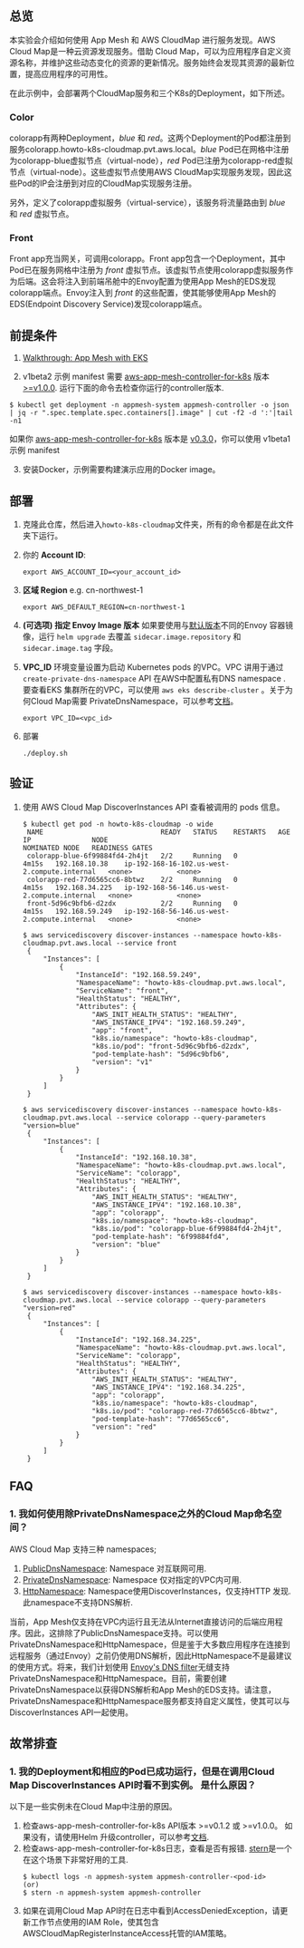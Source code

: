 ## 总览
本实验会介绍如何使用 App Mesh 和 AWS CloudMap 进行服务发现。AWS Cloud Map是一种云资源发现服务。借助 Cloud Map，可以为应用程序自定义资源名称，并维护这些动态变化的资源的更新情况。服务始终会发现其资源的最新位置，提高应用程序的可用性。

在此示例中，会部署两个CloudMap服务和三个K8s的Deployment，如下所述。

### Color

colorapp有两种Deployment，_blue_ 和 _red_。这两个Deployment的Pod都注册到服务colorapp.howto-k8s-cloudmap.pvt.aws.local。_blue_ Pod已在网格中注册为colorapp-blue虚拟节点（virtual-node），_red_ Pod已注册为colorapp-red虚拟节点（virtual-node）。这些虚拟节点使用AWS CloudMap实现服务发现，因此这些Pod的IP会注册到对应的CloudMap实现服务注册。

另外，定义了colorapp虚拟服务（virtual-service），该服务将流量路由到 _blue_ 和 _red_ 虚拟节点。

### Front

Front app充当网关，可调用colorapp。Front app包含一个Deployment，其中Pod已在服务网格中注册为 _front_ 虚拟节点。该虚拟节点使用colorapp虚拟服务作为后端。这会将注入到前端吊舱中的Envoy配置为使用App Mesh的EDS发现colorapp端点。Envoy注入到 _front_ 的这些配置，使其能够使用App Mesh的EDS(Endpoint Discovery Service)发现colorapp端点。

## 前提条件
1. [Walkthrough: App Mesh with EKS](../eks/)

2. v1beta2 示例 manifest 需要 [aws-app-mesh-controller-for-k8s](https://github.com/aws/aws-app-mesh-controller-for-k8s) 版本 [>=v1.0.0](https://github.com/aws/aws-app-mesh-controller-for-k8s/releases/tag/v1.0.0). 运行下面的命令去检查你运行的controller版本.
```
$ kubectl get deployment -n appmesh-system appmesh-controller -o json | jq -r ".spec.template.spec.containers[].image" | cut -f2 -d ':'|tail -n1
```

如果你 [aws-app-mesh-controller-for-k8s](https://github.com/aws/aws-app-mesh-controller-for-k8s) 版本是 [v0.3.0](https://github.com/aws/aws-app-mesh-controller-for-k8s/blob/legacy-controller/CHANGELOG.md)，你可以使用 v1beta1 示例 manifest

3. 安装Docker，示例需要构建演示应用的Docker image。

## 部署

1. 克隆此仓库，然后进入`howto-k8s-cloudmap`文件夹，所有的命令都是在此文件夹下运行。
2. 你的 **Account ID**:
    ```
    export AWS_ACCOUNT_ID=<your_account_id>
    ```
3. **区域 Region** e.g. cn-northwest-1
    ```
    export AWS_DEFAULT_REGION=cn-northwest-1
    ```
4. **(可选项) 指定 Envoy Image 版本** 如果要使用与[默认版本](https://github.com/aws/eks-charts/tree/master/stable/appmesh-controller#configuration)不同的Envoy 容器镜像，运行 `helm upgrade` 去覆盖 `sidecar.image.repository` 和 `sidecar.image.tag` 字段。

5. **VPC_ID** 环境变量设置为启动 Kubernetes pods 的VPC。VPC 讲用于通过`create-private-dns-namespace` API 在AWS中配置私有DNS namespace . 要查看EKS 集群所在的VPC，可以使用 `aws eks describe-cluster` 。关于为何Cloud Map需要 PrivateDnsNamespace，可以参考[文档](#1-how-can-i-use-cloud-map-namespaces-other-than-privatednsnamespace)。
    ```
    export VPC_ID=<vpc_id>
    ```
6. 部署
    ```.
    ./deploy.sh
    ```

## 验证

1. 使用 AWS Cloud Map DiscoverInstances API 查看被调用的 pods 信息。
   ```
   $ kubectl get pod -n howto-k8s-cloudmap -o wide
    NAME                             READY   STATUS    RESTARTS   AGE     IP               NODE                                           NOMINATED NODE   READINESS GATES
    colorapp-blue-6f99884fd4-2h4jt   2/2     Running   0          4m15s   192.168.10.38    ip-192-168-16-102.us-west-2.compute.internal   <none>           <none>
    colorapp-red-77d6565cc6-8btwz    2/2     Running   0          4m15s   192.168.34.225   ip-192-168-56-146.us-west-2.compute.internal   <none>           <none>
    front-5d96c9bfb6-d2zdx           2/2     Running   0          4m15s   192.168.59.249   ip-192-168-56-146.us-west-2.compute.internal   <none>           <none>

   $ aws servicediscovery discover-instances --namespace howto-k8s-cloudmap.pvt.aws.local --service front
    {
        "Instances": [
            {
                "InstanceId": "192.168.59.249",
                "NamespaceName": "howto-k8s-cloudmap.pvt.aws.local",
                "ServiceName": "front",
                "HealthStatus": "HEALTHY",
                "Attributes": {
                    "AWS_INIT_HEALTH_STATUS": "HEALTHY",
                    "AWS_INSTANCE_IPV4": "192.168.59.249",
                    "app": "front",
                    "k8s.io/namespace": "howto-k8s-cloudmap",
                    "k8s.io/pod": "front-5d96c9bfb6-d2zdx",
                    "pod-template-hash": "5d96c9bfb6",
                    "version": "v1"
                }
            }
        ]
    }

   $ aws servicediscovery discover-instances --namespace howto-k8s-cloudmap.pvt.aws.local --service colorapp --query-parameters "version=blue"
    {
        "Instances": [
            {
                "InstanceId": "192.168.10.38",
                "NamespaceName": "howto-k8s-cloudmap.pvt.aws.local",
                "ServiceName": "colorapp",
                "HealthStatus": "HEALTHY",
                "Attributes": {
                    "AWS_INIT_HEALTH_STATUS": "HEALTHY",
                    "AWS_INSTANCE_IPV4": "192.168.10.38",
                    "app": "colorapp",
                    "k8s.io/namespace": "howto-k8s-cloudmap",
                    "k8s.io/pod": "colorapp-blue-6f99884fd4-2h4jt",
                    "pod-template-hash": "6f99884fd4",
                    "version": "blue"
                }
            }
        ]
    }

   $ aws servicediscovery discover-instances --namespace howto-k8s-cloudmap.pvt.aws.local --service colorapp --query-parameters "version=red"
    {
        "Instances": [
            {
                "InstanceId": "192.168.34.225",
                "NamespaceName": "howto-k8s-cloudmap.pvt.aws.local",
                "ServiceName": "colorapp",
                "HealthStatus": "HEALTHY",
                "Attributes": {
                    "AWS_INIT_HEALTH_STATUS": "HEALTHY",
                    "AWS_INSTANCE_IPV4": "192.168.34.225",
                    "app": "colorapp",
                    "k8s.io/namespace": "howto-k8s-cloudmap",
                    "k8s.io/pod": "colorapp-red-77d6565cc6-8btwz",
                    "pod-template-hash": "77d6565cc6",
                    "version": "red"
                }
            }
        ]
    }
   ```

## FAQ
### 1. 我如何使用除PrivateDnsNamespace之外的Cloud Map命名空间？
AWS Cloud Map 支持三种 namespaces;
1. [PublicDnsNamespace](https://docs.aws.amazon.com/cloud-map/latest/api/API_CreatePublicDnsNamespace.html): Namespace 对互联网可用.
2. [PrivateDnsNamespace](https://docs.aws.amazon.com/cloud-map/latest/api/API_CreatePrivateDnsNamespace.html): Namespace 仅对指定的VPC内可用.
3. [HttpNamespace](https://docs.aws.amazon.com/cloud-map/latest/api/API_CreateHttpNamespace.html): Namespace使用DiscoverInstances，仅支持HTTP 发现. 此namespace不支持DNS解析.

当前，App Mesh仅支持在VPC内运行且无法从Internet直接访问的后端应用程序。因此，这排除了PublicDnsNamespace支持。可以使用PrivateDnsNamespace和HttpNamespace，但是鉴于大多数应用程序在连接到远程服务（通过Envoy）之前仍使用DNS解析，因此HttpNamespace不是最建议的使用方式。将来，我们计划使用 [Envoy's DNS filter](https://github.com/envoyproxy/envoy/issues/6748)无缝支持PrivateDnsNamespace和HttpNamespace。目前，需要创建PrivateDnsNamespace以获得DNS解析和App Mesh的EDS支持。请注意，PrivateDnsNamespace和HttpNamespace服务都支持自定义属性，使其可以与DiscoverInstances API一起使用。

## 故常排查
### 1. 我的Deployment和相应的Pod已成功运行，但是在调用Cloud Map DiscoverInstances API时看不到实例。 是什么原因？
以下是一些实例未在Cloud Map中注册的原因。
1. 检查aws-app-mesh-controller-for-k8s API版本 >=v0.1.2 或 >=v1.0.0。 如果没有，请使用Helm 升级controller，可以参考[文档](https://github.com/aws/eks-charts).
2. 检查aws-app-mesh-controller-for-k8s日志，查看是否有报错. [stern](https://github.com/wercker/stern)是一个在这个场景下非常好用的工具.
   ```
   $ kubectl logs -n appmesh-system appmesh-controller-<pod-id>
   (or)
   $ stern -n appmesh-system appmesh-controller
   ```
3. 如果在调用Cloud Map API时在日志中看到AccessDeniedException，请更新工作节点使用的IAM Role，使其包含AWSCloudMapRegisterInstanceAccess托管的IAM策略。
